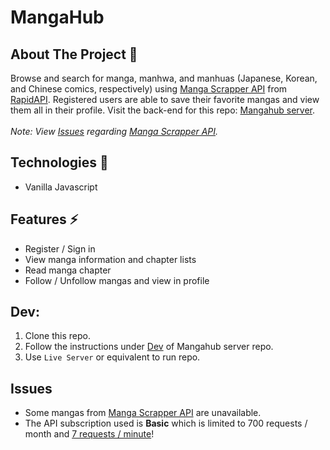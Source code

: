 # MangaHub

## About The Project :thought_balloon:

Browse and search for manga, manhwa, and manhuas (Japanese, Korean, and Chinese comics, respectively) using [Manga Scrapper API](https://rapidapi.com/tigaron/api/manga-scrapper) from [RapidAPI](https://rapidapi.com/). Registered users are able to save their favorite mangas and view them all in their profile. Visit the back-end for this repo: [Mangahub server](https://github.com/jojo-138/mangahub-server).
<br>
<br>
_Note: View [Issues](#issues) regarding [Manga Scrapper API](https://rapidapi.com/tigaron/api/manga-scrapper)._

## Technologies :wrench:

- Vanilla Javascript

## Features :zap:

- Register / Sign in
- View manga information and chapter lists
- Read manga chapter
- Follow / Unfollow mangas and view in profile

## Dev:

1. Clone this repo.
2. Follow the instructions under [Dev](https://github.com/jojo-138/mangahub-server#Dev) of Mangahub server repo.
3. Use `Live Server` or equivalent to run repo.

## Issues

- Some mangas from [Manga Scrapper API](https://rapidapi.com/tigaron/api/manga-scrapper) are unavailable.
- The API subscription used is <b>Basic</b> which is limited to 700 requests / month and <u>7 requests / minute</u>!
